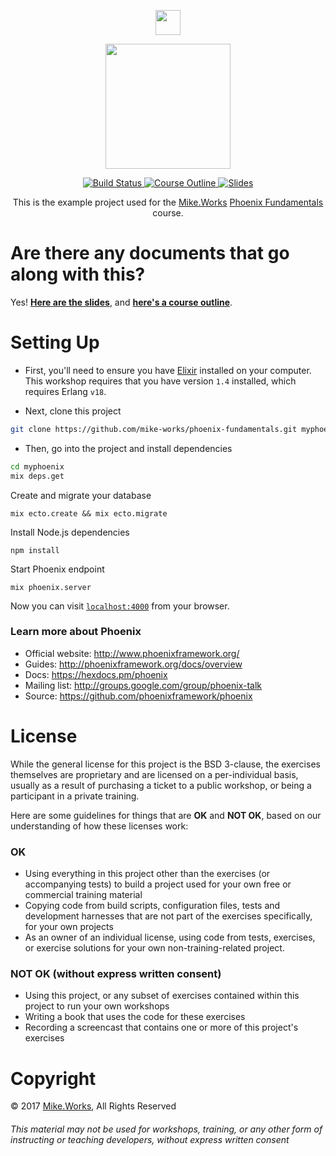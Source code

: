 <p align='center'>
  <a href="https://mike.works" target='_blank'>
    <img height=40 src='https://assets.mike.works/img/login_logo-33a9e523d451fb0d902f73d5452d4a0b.png' />
  </a> 
</p>
<p align='center'>
  <a href="https://mike.works/course/phoenix-fundamentals-f8c47eb" target='_blank'>
    <img height=200 src='https://user-images.githubusercontent.com/558005/29097352-3c5c4f14-7c4e-11e7-9c82-264848accc82.png' />
  </a>
</p> 

<p align='center'>
  <a href="https://travis-ci.org/mike-works/phoenix-fundamentals" title="Build Status">
    <img title="Build Status" src="https://travis-ci.org/mike-works/phoenix-fundamentals.svg?branch=solutions"/>
  </a>
  <a href="https://mike.works/course/phoenix-fundamentals-f8c47eb" title="Phoenix Fundamentals">
    <img title="Course Outline" src="https://img.shields.io/badge/mike.works-course%20outline-blue.svg"/>
  </a>
  <a href="https://docs.mike.works/phoenix-fundamentals" title="Slides">
    <img title="Slides" src="https://img.shields.io/badge/mike.works-slides-blue.svg"/>
  </a>
</p>
<p align='center'>
This is the example project used for the <a title="Mike.Works" href="https://mike.works">Mike.Works</a> <a title="Phoenix Fundamentals" href="https://mike.works/course/phoenix-fundamentals-f8c47eb">Phoenix Fundamentals</a> course.
</p>

# Are there any documents that go along with this?
Yes! **[Here are the slides](https://docs.mike.works/phoenix-fundamentals)**, and **[here's a course outline](https://mike.works/course/phoenix-fundamentals-f8c47eb)**.

# Setting Up
* First, you'll need to ensure you have [Elixir](http://elixir-lang.org/install.html) installed on your computer. This workshop requires that you have version `1.4` installed, which requires Erlang `v18`.

* Next, clone this project
```sh
git clone https://github.com/mike-works/phoenix-fundamentals.git myphoenix
```
* Then, go into the project and install dependencies
```sh
cd myphoenix
mix deps.get
```
Create and migrate your database

```
mix ecto.create && mix ecto.migrate
```
Install Node.js dependencies
```
npm install
```

Start Phoenix endpoint

```
mix phoenix.server
```
Now you can visit [`localhost:4000`](http://localhost:4000) from your browser.

### Learn more about Phoenix

  * Official website: http://www.phoenixframework.org/
  * Guides: http://phoenixframework.org/docs/overview
  * Docs: https://hexdocs.pm/phoenix
  * Mailing list: http://groups.google.com/group/phoenix-talk
  * Source: https://github.com/phoenixframework/phoenix


# License
While the general license for this project is the BSD 3-clause, the exercises
themselves are proprietary and are licensed on a per-individual basis, usually
as a result of purchasing a ticket to a public workshop, or being a participant
in a private training.

Here are some guidelines for things that are **OK** and **NOT OK**, based on our
understanding of how these licenses work:

### OK
* Using everything in this project other than the exercises (or accompanying tests) 
to build a project used for your own free or commercial training material
* Copying code from build scripts, configuration files, tests and development 
harnesses that are not part of the exercises specifically, for your own projects
* As an owner of an individual license, using code from tests, exercises, or
exercise solutions for your own non-training-related project.

### NOT OK (without express written consent)
* Using this project, or any subset of 
exercises contained within this project to run your own workshops
* Writing a book that uses the code for these exercises
* Recording a screencast that contains one or more of this project's exercises 


# Copyright

&copy; 2017 [Mike.Works](https://mike.works), All Rights Reserved

###### This material may not be used for workshops, training, or any other form of instructing or teaching developers, without express written consent
